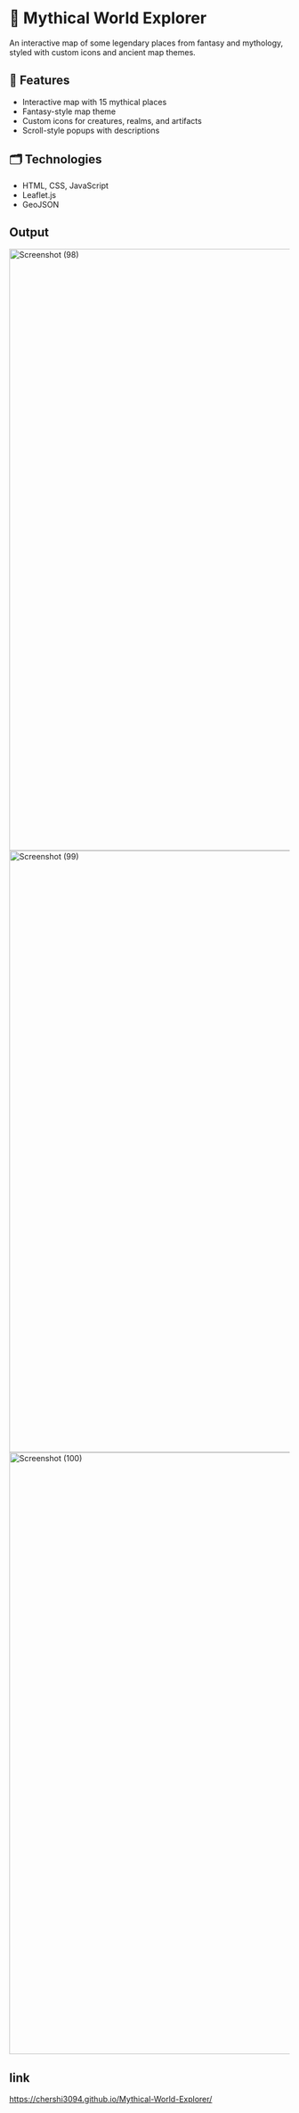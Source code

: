# 🐉 Mythical World Explorer
An interactive map of some legendary places from fantasy and mythology, styled with custom icons and ancient map themes.
## 🔮 Features
- Interactive map with 15 mythical places
- Fantasy-style map theme
- Custom icons for creatures, realms, and artifacts
- Scroll-style popups with descriptions

## 🗂 Technologies
- HTML, CSS, JavaScript
- Leaflet.js
- GeoJSON
## Output

<img width="1920" height="1080" alt="Screenshot (98)" src="https://github.com/user-attachments/assets/39ab8200-d783-4d72-99ef-1f14be1ef94a" />
<img width="1920" height="1080" alt="Screenshot (99)" src="https://github.com/user-attachments/assets/2fb0f1bf-670d-45f6-b1b3-7e3c525377d0" />
<img width="1920" height="1080" alt="Screenshot (100)" src="https://github.com/user-attachments/assets/200af5cd-d781-4fd9-a944-96adeb6b024c" />

## link
https://chershi3094.github.io/Mythical-World-Explorer/


